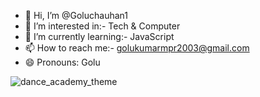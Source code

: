 - 👋 Hi, I’m @Goluchauhan1
- 👀 I’m interested in:- Tech & Computer
- 🌱 I’m currently learning:- JavaScript
- 📫 How to reach me:- golukumarmpr2003@gmail.com
- 😄 Pronouns: Golu

![dance_academy_theme](https://github.com/Goluchauhan1/Dance-Academy/assets/169231998/09c6371b-9d96-4d85-86ab-821eb4068b5a)

